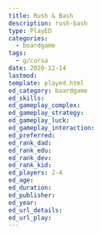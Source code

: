 ```yaml
---
title: Rush & Bash
description: rush-bash
type: PlayED
categories:
  - boardgame
tags:
  - g/corsa
date: 2020-12-14
lastmod: 
template: played.html
ed_category: boardgame
ed_skills: 
ed_gameplay_complex: 
ed_gameplay_strategy: 
ed_gameplay_luck: 
ed_gameplay_interaction: 
ed_preferred: 
ed_rank_dad: 
ed_rank_edu: 
ed_rank_dev: 
ed_rank_kid: 
ed_players: 2-4
ed_age: 
ed_duration: 
ed_publisher: 
ed_year: 
ed_url_details: 
ed_url_play:
---
```

